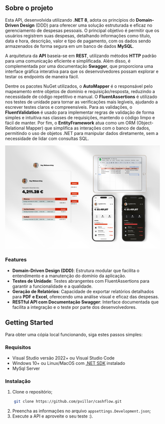 ## Sobre o projeto

Esta API, desenvolvida utilizando **.NET 8**, adota os princípios do **Domain-Driven Design** (DDD) para oferecer uma solução estruturada e eficaz no gerenciamento de despesas pessoais. O principal objetivo é permitir que os usuários registrem suas despesas, detalhando informações como título, data e hora, descrição, valor e tipo de pagamento, com os dados sendo armazenados de forma segura em um banco de dados **MySQL**.

A arquitetura da **API** baseia-se em **REST**, utilizando métodos **HTTP** padrão para uma comunicação eficiente e simplificada. Além disso, é complementada por uma documentação **Swagger**, que proporciona uma interface gráfica interativa para que os desenvolvedores possam explorar e testar os endpoints de maneira fácil.

Dentre os pacotes NuGet utilizados, o **AutoMapper** é o responsável pelo mapeamento entre objetos de domínio e requisição/resposta, reduzindo a necessidade de código repetitivo e manual. O **FluentAssertions** é utilizado nos testes de unidade para tornar as verificações mais legíveis, ajudando a escrever testes claros e compreensíveis. Para as validações, o **FluentValidation** é usado para implementar regras de validação de forma simples e intuitiva nas classes de requisições, mantendo o código limpo e fácil de manter. Por fim, o **EntityFramework** atua como um ORM (Object-Relational Mapper) que simplifica as interações com o banco de dados, permitindo o uso de objetos .NET para manipular dados diretamente, sem a necessidade de lidar com consultas SQL.

![hero-image]

### Features

- **Domain-Driven Design (DDD)**: Estrutura modular que facilita o entendimento e a manutenção do domínio da aplicação.
- **Testes de Unidade**: Testes abrangentes com FluentAssertions para garantir a funcionalidade e a qualidade.
- **Geração de Relatórios**: Capacidade de exportar relatórios detalhados para **PDF e Excel**, oferecendo uma análise visual e eficaz das despesas.
- **RESTful API com Documentação Swagger**: Interface documentada que facilita a integração e o teste por parte dos desenvolvedores.

## Getting Started

Para obter uma cópia local funcionando, siga estes passos simples:

### Requisitos

* Visual Studio versão 2022+ ou Visual Studio Code
* Windows 10+ ou Linux/MacOS com [.NET SDK][dot-net-sdk] instalado
* MySql Server

### Instalação

1. Clone o repositório;

```sh
    git clone https://github.com/pvillor/cashflow.git
```

2. Preencha as informações no arquivo `appsettings.Development.json`;
3. Execute a API e aproveite o seu teste :).


<!-- Links -->
[dot-net-sdk]: https://dotnet.microsoft.com/en-us/download/dotnet/8.0

<!-- Images -->
[hero-image]: images/heroimage.png